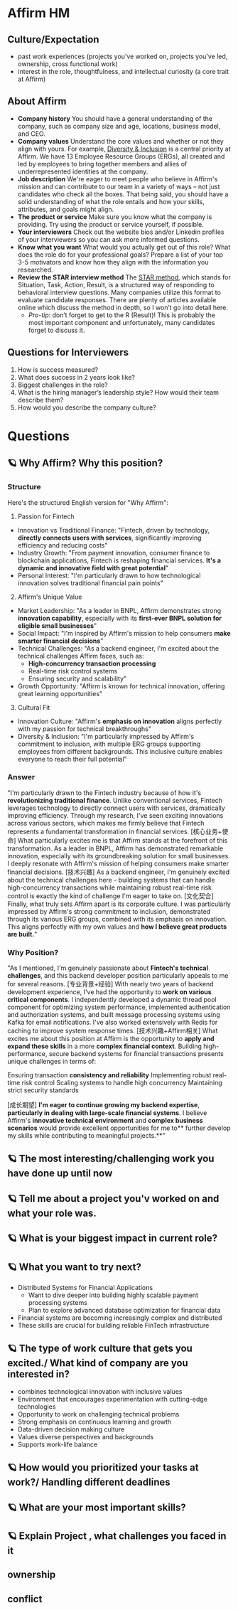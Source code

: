 # Affirm HM

## Culture/Expectation

* past work experiences (projects you’ve worked on, projects you’ve led, ownership, cross functional work)
* interest in the role, thoughtfulness, and intellectual curiosity (a core trait at Affirm)

## About Affirm

- **Company history** You should have a general understanding of the company, such as company size and age, locations, business model, and CEO.
- **Company values** Understand the core values and whether or not they align with yours. For example, [Diversity & Inclusion](https://www.affirm.com/downloads/2018_Affirm_Diversity_and_Inclusion_Report.pdf) is a central priority at Affirm. We have 13 Employee Resource Groups (ERGs), all created and led by employees to bring together members and allies of underrepresented identities at the company. 
- **Job description** We're eager to meet people who believe in Affirm's mission and can contribute to our team in a variety of ways – not just candidates who check all the boxes. That being said, you should have a solid understanding of what the role entails and how your skills, attributes, and goals might align. 
- **The product or service** Make sure you know what the company is providing. Try using the product or service yourself, if possible. 
- **Your interviewers** Check out the website bios and/or Linkedin profiles of your interviewers so you can ask more informed questions.
- **Know what you want** What would you actually get out of this role? What does the role do for your professional goals? Prepare a list of your top 3-5 motivators and know how they align with the information you researched.
- **Review the STAR interview method** The [STAR method](https://www.vawizard.org/wiz-pdf/STAR_Method_Interviews.pdf), which stands for Situation, Task, Action, Result, is a structured way of responding to behavioral interview questions. Many companies utilize this format to evaluate candidate responses. There are plenty of articles available online which discuss the method in depth, so I won’t go into detail here. 
  - *Pro-tip*: don’t forget to get to the R (Result)! This is probably the most important component and unfortunately, many candidates forget to discuss it.

## Questions for Interviewers

1. How is success measured?
2. What does success in 2 years look like?
3. Biggest challenges in the role?
4. What is the hiring manager’s leadership style? How would their team describe them?
5. How would you describe the company culture?

# Questions

## 🪐 Why Affirm? Why this position?
### Structure 
Here's the structured English version for "Why Affirm":

1. Passion for Fintech
- Innovation vs Traditional Finance: "Fintech, driven by technology, **directly connects users with services**, significantly improving efficiency and reducing costs"
- Industry Growth: "From payment innovation, consumer finance to blockchain applications, Fintech is reshaping financial services. **It's a dynamic and innovative field with great potential**"
- Personal Interest: "I'm particularly drawn to how technological innovation solves traditional financial pain points"

2. Affirm's Unique Value
- Market Leadership: "As a leader in BNPL, Affirm demonstrates strong **innovation capability**, especially with its **first-ever BNPL solution for eligible small businesses**"
- Social Impact: "I'm inspired by Affirm's mission to help consumers **make smarter financial decisions**"
- Technical Challenges: "As a backend engineer, I'm excited about the technical challenges Affirm faces, such as:
  * **High-concurrency transaction processing**
  * Real-time risk control systems
  * Ensuring security and scalability"
- Growth Opportunity: "Affirm is known for technical innovation, offering great learning opportunities"

3. Cultural Fit
- Innovation Culture: "Affirm's **emphasis on innovation** aligns perfectly with my passion for technical breakthroughs"
- Diversity & Inclusion: "I'm particularly impressed by Affirm's commitment to inclusion, with multiple ERG groups supporting employees from different backgrounds. This inclusive culture enables everyone to reach their full potential"

### Answer
"I'm particularly drawn to the Fintech industry because of how it's **revolutionizing traditional finance**. Unlike conventional services, Fintech leverages technology to directly connect users with services, dramatically improving efficiency. Through my research, I've seen exciting innovations across various sectors, which makes me firmly believe that Fintech represents a fundamental transformation in financial services.
[核心业务+使命] What particularly excites me is that Affirm stands at the forefront of this transformation. As a leader in BNPL, Affirm has demonstrated remarkable innovation, especially with its groundbreaking solution for small businesses. I deeply resonate with Affirm's mission of helping consumers make smarter financial decisions.
[技术兴趣] As a backend engineer, I'm genuinely excited about the technical challenges here - building systems that can handle high-concurrency transactions while maintaining robust real-time risk control is exactly the kind of challenge I'm eager to take on.
[文化契合] Finally, what truly sets Affirm apart is its corporate culture. I was particularly impressed by Affirm's strong commitment to inclusion, demonstrated through its various ERG groups, combined with its emphasis on innovation. This aligns perfectly with my own values and **how I believe great products are built.**"

### Why Position?
"As I mentioned, I'm genuinely passionate about **Fintech's technical challenges**, and this backend developer position particularly appeals to me for several reasons.
[专业背景+经验] With nearly two years of backend development experience, I've had the opportunity to **work on various critical components**. I independently developed a dynamic thread pool component for optimizing system performance, implemented authentication and authorization systems, and built message processing systems using Kafka for email notifications. I've also worked extensively with Redis for caching to improve system response times.
[技术兴趣+Affirm相关] What excites me about this position at Affirm is the opportunity to **apply and expand these skills** in a more **complex financial context**. Building high-performance, secure backend systems for financial transactions presents unique challenges in terms of:

Ensuring transaction **consistency and reliability**
Implementing robust real-time risk control
Scaling systems to handle high concurrency
Maintaining strict security standards

[成长期望] **I'm eager to continue growing my backend expertise**, **particularly in dealing with large-scale financial systems**. I believe Affirm's **innovative technical environment** and **complex business scenarios** would provide excellent opportunities for me to** further develop my skills while contributing to meaningful projects.**"
## 🪐 The most interesting/challenging work you have done up until now

## 🪐 Tell me about a project you'v worked on and what your role was.

## 🪐 What is your biggest impact in current role?

## 🪐 What you want to try next?
* Distributed Systems for Financial Applications
  * Want to dive deeper into building highly scalable payment processing systems
  * Plan to explore advanced database optimization for financial data
* Financial systems are becoming increasingly complex and distributed
* These skills are crucial for building reliable FinTech infrastructure

## 🪐 The type of work culture that gets you excited./ What kind of company are you interested in?
*  combines technological innovation with inclusive values
  * Environment that encourages experimentation with cutting-edge technologies
  * Opportunity to work on challenging technical problems
  * Strong emphasis on continuous learning and growth
  * Data-driven decision making culture
* Values diverse perspectives and backgrounds
* Supports work-life balance

## 🪐 How would you prioritized your tasks at work?/ Handling different deadlines

## 🪐 What are your most important skills?

## 🪐 Explain Project , what challenges you faced in it

## ownership
## conflict
